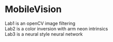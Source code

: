 # MobileVision
Lab1 is an openCV image filtering  
Lab2 is a color inversion with arm neon intrinsics  
Lab3 is a neural style neural network
